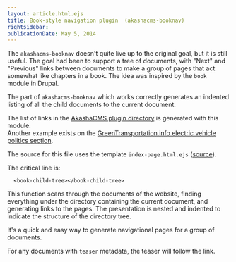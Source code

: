 ```yaml
---
layout: article.html.ejs
title: Book-style navigation plugin  (akashacms-booknav)
rightsidebar:
publicationDate: May 5, 2014
---
```

The `akashacms-booknav` doesn't quite live up to the original goal, but it is still useful.  The goal had been to support a tree of documents, with "Next" and "Previous" links between documents to make a group of pages that act somewhat like chapters in a book.  The idea was inspired by the `book` module in Drupal.

The part of `akashacms-booknav` which works correctly generates an indented listing of all the child documents to the current document.

The list of links in the [AkashaCMS plugin directory](index.html) is generated with this module.  
Another example exists on the [GreenTransportation.info electric vehicle politics section](http://greentransportation.info/ev-politics/index.html).

The source for this file uses the template `index-page.html.ejs` ([source](https://github.com/robogeek/akashacms-website/blob/master/layouts/index-page.html.ejs)).

The critical line is:

      <book-child-tree></book-child-tree>

This function scans through the documents of the website, finding everything under the directory containing the current document, and generating links to the pages.  The presentation is nested and indented to indicate the structure of the directory tree.

It's a quick and easy way to generate navigational pages for a group of documents.

For any documents with `teaser` metadata, the teaser will follow the link.